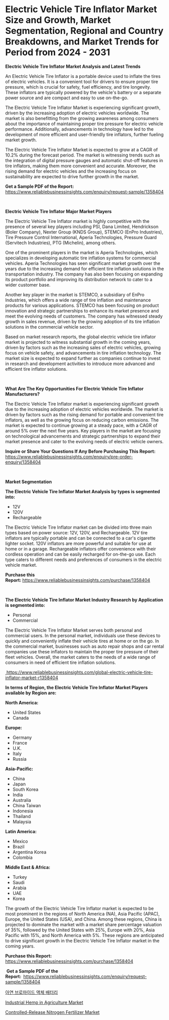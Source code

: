 <p><h1>Electric Vehicle Tire Inflator Market Size and Growth, Market Segmentation, Regional and Country Breakdowns, and Market Trends for Period from 2024 -  2031</h1></p><p><strong>Electric Vehicle Tire Inflator Market Analysis and Latest Trends</strong></p>
<p><p>An Electric Vehicle Tire Inflator is a portable device used to inflate the tires of electric vehicles. It is a convenient tool for drivers to ensure proper tire pressure, which is crucial for safety, fuel efficiency, and tire longevity. These inflators are typically powered by the vehicle's battery or a separate power source and are compact and easy to use on-the-go.</p><p>The Electric Vehicle Tire Inflator Market is experiencing significant growth, driven by the increasing adoption of electric vehicles worldwide. The market is also benefitting from the growing awareness among consumers about the importance of maintaining proper tire pressure for electric vehicle performance. Additionally, advancements in technology have led to the development of more efficient and user-friendly tire inflators, further fueling market growth.</p><p>The Electric Vehicle Tire Inflator Market is expected to grow at a CAGR of 10.2% during the forecast period. The market is witnessing trends such as the integration of digital pressure gauges and automatic shut-off features in tire inflators, making them more convenient and accurate. Moreover, the rising demand for electric vehicles and the increasing focus on sustainability are expected to drive further growth in the market.</p></p>
<p><strong>Get a Sample PDF of the Report:&nbsp;</strong> <a href="https://www.reliablebusinessinsights.com/enquiry/request-sample/1358404">https://www.reliablebusinessinsights.com/enquiry/request-sample/1358404</a></p>
<p>&nbsp;</p>
<p><strong>Electric Vehicle Tire Inflator Major Market Players</strong></p>
<p><p>The Electric Vehicle Tire Inflator market is highly competitive with the presence of several key players including PSI, Dana Limited, Hendrickson (Boler Company), Nexter Group (KNDS Group), STEMCO (EnPro Industries), Tire Pressure Control International, Aperia Technologies, Pressure Guard (Servitech Industries), PTG (Michelin), among others.</p><p>One of the prominent players in the market is Aperia Technologies, which specializes in developing automatic tire inflation systems for commercial vehicles. Aperia Technologies has seen significant market growth over the years due to the increasing demand for efficient tire inflation solutions in the transportation industry. The company has also been focusing on expanding its product portfolio and improving its distribution network to cater to a wider customer base.</p><p>Another key player in the market is STEMCO, a subsidiary of EnPro Industries, which offers a wide range of tire inflation and maintenance products for various applications. STEMCO has been focusing on product innovation and strategic partnerships to enhance its market presence and meet the evolving needs of customers. The company has witnessed steady growth in sales revenue, driven by the growing adoption of its tire inflation solutions in the commercial vehicle sector.</p><p>Based on market research reports, the global electric vehicle tire inflator market is projected to witness substantial growth in the coming years, driven by factors such as the increasing sales of electric vehicles, growing focus on vehicle safety, and advancements in tire inflation technology. The market size is expected to expand further as companies continue to invest in research and development activities to introduce more advanced and efficient tire inflator solutions.</p></p>
<p>&nbsp;</p>
<p><strong>What Are The Key Opportunities For Electric Vehicle Tire Inflator Manufacturers?</strong></p>
<p><p>The Electric Vehicle Tire Inflator market is experiencing significant growth due to the increasing adoption of electric vehicles worldwide. The market is driven by factors such as the rising demand for portable and convenient tire inflators, as well as the growing focus on reducing carbon emissions. The market is expected to continue growing at a steady pace, with a CAGR of around 5% over the next five years. Key players in the market are focusing on technological advancements and strategic partnerships to expand their market presence and cater to the evolving needs of electric vehicle owners.</p></p>
<p><strong>Inquire or Share Your Questions If Any Before Purchasing This Report:</strong> <a href="https://www.reliablebusinessinsights.com/enquiry/pre-order-enquiry/1358404">https://www.reliablebusinessinsights.com/enquiry/pre-order-enquiry/1358404</a></p>
<p>&nbsp;</p>
<p><strong>Market Segmentation</strong></p>
<p><strong>The Electric Vehicle Tire Inflator Market Analysis by types is segmented into:</strong></p>
<p><ul><li>12V</li><li>120V</li><li>Rechargeable</li></ul></p>
<p><p>The Electric Vehicle Tire Inflator market can be divided into three main types based on power source: 12V, 120V, and Rechargeable. 12V tire inflators are typically portable and can be connected to a car's cigarette lighter socket. 120V inflators are more powerful and suitable for use at home or in a garage. Rechargeable inflators offer convenience with their cordless operation and can be easily recharged for on-the-go use. Each type caters to different needs and preferences of consumers in the electric vehicle market.</p></p>
<p><strong>Purchase this Report:&nbsp;</strong><a href="https://www.reliablebusinessinsights.com/purchase/1358404">https://www.reliablebusinessinsights.com/purchase/1358404</a></p>
<p>&nbsp;</p>
<p><strong>The Electric Vehicle Tire Inflator Market Industry Research by Application is segmented into:</strong></p>
<p><ul><li>Personal</li><li>Commercial</li></ul></p>
<p><p>The Electric Vehicle Tire Inflator Market serves both personal and commercial users. In the personal market, individuals use these devices to quickly and conveniently inflate their vehicle tires at home or on the go. In the commercial market, businesses such as auto repair shops and car rental companies use these inflators to maintain the proper tire pressure of their fleet vehicles. Overall, the market caters to the needs of a wide range of consumers in need of efficient tire inflation solutions.</p></p>
<p><a href="https://www.reliablebusinessinsights.com/global-electric-vehicle-tire-inflator-market-r1358404">&nbsp;https://www.reliablebusinessinsights.com/global-electric-vehicle-tire-inflator-market-r1358404</a></p>
<p><strong>In terms of Region, the Electric Vehicle Tire Inflator Market Players available by Region are:</strong></p>
<p>
    <p> <strong> North America: </strong>
        <ul>
            <li>United States</li>
            <li>Canada</li>
        </ul>
        </p> 
    <p> <strong> Europe: </strong>
        <ul>
            <li>Germany</li>
            <li>France</li>
            <li>U.K.</li>
            <li>Italy</li>
            <li>Russia</li>
        </ul>
        </p> 
    <p> <strong> Asia-Pacific: </strong>
        <ul>
            <li>China</li>
            <li>Japan</li>
            <li>South Korea</li>
            <li>India</li>
            <li>Australia</li>
            <li>China Taiwan</li>
            <li>Indonesia</li>
            <li>Thailand</li>
            <li>Malaysia</li>
        </ul>
        </p> 
    <p> <strong> Latin America: </strong>
        <ul>
            <li>Mexico</li>
            <li>Brazil</li>
            <li>Argentina Korea</li>
            <li>Colombia</li>
        </ul>
        </p> 
    <p> <strong> Middle East & Africa: </strong>
        <ul>
            <li>Turkey</li>
            <li>Saudi</li>
            <li>Arabia</li>
            <li>UAE</li>
            <li>Korea</li>
        </ul>
    </p>
    </p>
<p><p>The growth of the Electric Vehicle Tire Inflator market is expected to be most prominent in the regions of North America (NA), Asia Pacific (APAC), Europe, the United States (USA), and China. Among these regions, China is projected to dominate the market with a market share percentage valuation of 35%, followed by the United States with 25%, Europe with 20%, Asia Pacific with 15%, and North America with 5%. These regions are anticipated to drive significant growth in the Electric Vehicle Tire Inflator market in the coming years.</p></p>
<p><strong>Purchase this Report: </strong><a href="https://www.reliablebusinessinsights.com/purchase/1358404">https://www.reliablebusinessinsights.com/purchase/1358404</a></p>
<p>&nbsp;<strong>Get a Sample PDF of the Report:&nbsp;&nbsp;</strong><a href="https://www.reliablebusinessinsights.com/enquiry/request-sample/1358404">https://www.reliablebusinessinsights.com/enquiry/request-sample/1358404</a></p>
<p><strong></strong></p>
<p><p><a href="https://github.com/vss5505pa7z1p/Market-Research-Report-List-2/blob/main/5792893114500.md">아연 브로마이드 액체 배터리</a></p><p><a href="https://github.com/sahltyb2/Market-Research-Report-List-1/blob/main/industrial-hemp-in-agriculture-market.md">Industrial Hemp in Agriculture Market</a></p><p><a href="https://github.com/setiawananhar13/Market-Research-Report-List-1/blob/main/controlled-release-nitrogen-fertilizer-market.md">Controlled-Release Nitrogen Fertilizer Market</a></p></p>
